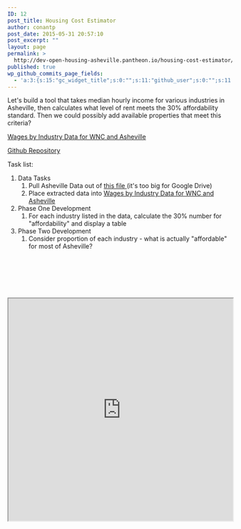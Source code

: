 ```yaml
---
ID: 12
post_title: Housing Cost Estimator
author: conantp
post_date: 2015-05-31 20:57:10
post_excerpt: ""
layout: page
permalink: >
  http://dev-open-housing-asheville.pantheon.io/housing-cost-estimator/
published: true
wp_github_commits_page_fields:
  - 'a:3:{s:15:"gc_widget_title";s:0:"";s:11:"github_user";s:0:"";s:11:"github_repo";s:0:"";}'
---
```

Let's build a tool that takes median hourly income for various industries in Asheville, then calculates what level of rent meets the 30% affordability standard. Then we could possibly add available properties that meet this criteria?

<a href="https://docs.google.com/spreadsheets/d/1puKFsoTROeKNmPut6LqHyEFXO24Xa8dOvd2XWYf0rJY/edit?usp=sharing">Wages by Industry Data for WNC and Asheville</a>

<a href="https://github.com/CodeForAsheville/openhousing-cost-estimator/">Github Repository</a>

Task list:
<ol>
	<li>Data Tasks
<ol>
	<li>Pull Asheville Data out of <a href="https://drive.google.com/open?id=0B0lTUpYkWIIQUEloNE12elVTU1U&amp;authuser=0">this file </a>(it's too big for Google Drive)</li>
	<li>Place extracted data into <a href="https://docs.google.com/spreadsheets/d/1puKFsoTROeKNmPut6LqHyEFXO24Xa8dOvd2XWYf0rJY/edit?usp=sharing">Wages by Industry Data for WNC and Asheville</a></li>
</ol>
</li>
	<li>Phase One Development
<ol>
	<li>For each industry listed in the data, calculate the 30% number for "affordability" and display a table</li>
</ol>
</li>
	<li>Phase Two Development
<ol>
	<li>Consider proportion of each industry - what is actually "affordable" for most of Asheville?</li>
</ol>
</li>
</ol>
&nbsp;

&nbsp;

&nbsp;

<iframe src="http://codeforasheville.github.io/openhousing-cost-estimator/" width="100%" height="500px"></iframe>